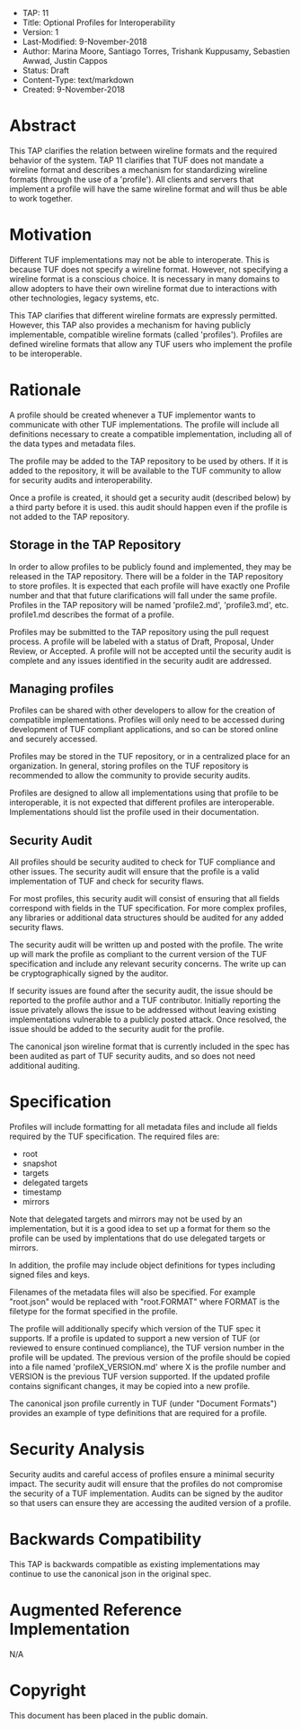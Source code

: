 * TAP: 11
* Title: Optional Profiles for Interoperability
* Version: 1
* Last-Modified: 9-November-2018
* Author: Marina Moore, Santiago Torres, Trishank Kuppusamy, Sebastien Awwad, Justin Cappos
* Status: Draft
* Content-Type: text/markdown
* Created: 9-November-2018

# Abstract

This TAP clarifies the relation between wireline formats and the required behavior of the system.  TAP 11 clarifies that TUF does not mandate a wireline format and describes a mechanism for standardizing wireline formats (through the use of a 'profile').  All clients and servers that implement a profile will have the same wireline format and will thus be able to work together.

# Motivation

Different TUF implementations may not be able to interoperate.  This is because TUF does not specify a wireline format.  However, not specifying a wireline format is a conscious choice.  It is necessary in many domains to allow adopters to have their own wireline format due to interactions with other technologies, legacy systems, etc.  

This TAP clarifies that different wireline formats are expressly permitted.  However, this TAP also provides a mechanism for having publicly implementable, compatible wireline formats (called 'profiles').  Profiles are defined wireline formats that allow any TUF users who implement the profile to be interoperable.

# Rationale

A profile should be created whenever a TUF implementor wants to communicate with other TUF implementations.  The profile will include all definitions necessary to create a compatible implementation, including all of the data types and metadata files.

The profile may be added to the TAP repository to be used by others.  If it is added to the repository, it will be available to the TUF community to allow for security audits and interoperability.

Once a profile is created, it should get a security audit (described below) by a third party before it is used. this audit should happen even if the profile is not added to the TAP repository.

## Storage in the TAP Repository

In order to allow profiles to be publicly found and implemented, they may be released in the TAP repository.  There will be a folder in the TAP repository to store profiles. It is expected that each profile will have exactly one Profile number and that that future clarifications will fall under the same profile.  Profiles in the TAP repository will be named 'profile2.md', 'profile3.md', etc. profile1.md describes the format of a profile.

Profiles may be submitted to the TAP repository using the pull request process. A profile will be labeled with a status of Draft, Proposal, Under Review, or Accepted. A profile will not be accepted until the security audit is complete and any issues identified in the security audit are addressed.

## Managing profiles

Profiles can be shared with other developers to allow for the creation of compatible implementations.  Profiles will only need to be accessed during development of TUF compliant applications, and so can be stored online and securely accessed.

Profiles may be stored in the TUF repository, or in a centralized place for an organization.  In general, storing profiles on the TUF repository is recommended to allow the community to provide security audits.

Profiles are designed to allow all implementations using that profile to be interoperable, it is not expected that different profiles are interoperable. Implementations should list the profile used in their documentation.

## Security Audit

All profiles should be security audited to check for TUF compliance and other issues.  The security audit will ensure that the profile is a valid implementation of TUF and check for security flaws.

For most profiles, this security audit will consist of ensuring that all fields correspond with fields in the TUF specification.  For more complex profiles, any libraries or additional data structures should be audited for any added security flaws.

The security audit will be written up and posted with the profile.  The write up will mark the profile as compliant to the current version of the TUF specification and include any relevant security concerns. The write up can be cryptographically signed by the auditor.

If security issues are found after the security audit, the issue should be reported to the profile author and a TUF contributor. Initially reporting the issue privately allows the issue to be addressed without leaving existing implementations vulnerable to a publicly posted attack. Once resolved, the issue should be added to the security audit for the profile.

The canonical json wireline format that is currently included in the spec has been audited as part of TUF security audits, and so does not need additional auditing.

# Specification

Profiles will include formatting for all metadata files and include all fields required by the TUF specification.  The required files are:
* root
* snapshot
* targets
* delegated targets
* timestamp
* mirrors

Note that delegated targets and mirrors may not be used by an implementation, but it is a good idea to set up a format for them so the profile can be used by implentations that do use delegated targets or mirrors.

In addition, the profile may include object definitions for types including signed files and keys.

Filenames of the metadata files will also be specified. For example "root.json" would be replaced with "root.FORMAT" where FORMAT is the filetype for the format specified in the profile.

The profile will additionally specify which version of the TUF spec it supports. If a profile is updated to support a new version of TUF (or reviewed to ensure continued compliance), the TUF version number in the profile will be updated. The previous version of the profile should be copied into a file named 'profileX_VERSION.md' where X is the profile number and VERSION is the previous TUF version supported. If the updated profile contains significant changes, it may be copied into a new profile.

The canonical json profile currently in TUF (under "Document Formats") provides an example of type definitions that are required for a profile.

# Security Analysis

Security audits and careful access of profiles ensure a minimal security impact. The security audit will ensure that the profiles do not compromise the security of a TUF implementation. Audits can be signed by the auditor so that users can ensure they are accessing the audited version of a profile.

# Backwards Compatibility

This TAP is backwards compatible as existing implementations may continue to use the canonical json in the original spec.

# Augmented Reference Implementation

N/A

# Copyright

This document has been placed in the public domain.

